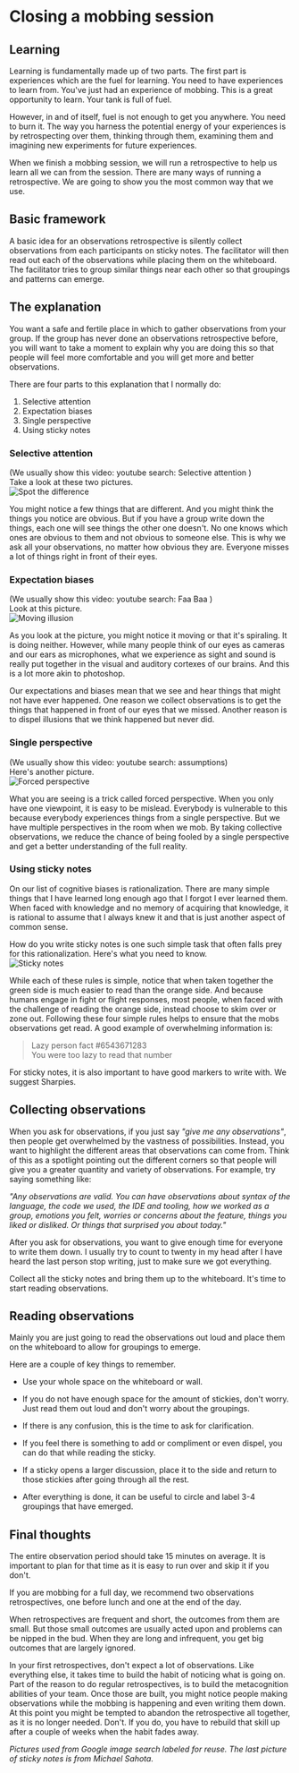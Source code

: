 # Closing a mobbing session

## Learning

Learning is fundamentally made up of two parts. The first part is experiences which are the fuel for learning. You need to have experiences to learn from. You've just had an experience of mobbing. This is a great opportunity to learn. Your tank is full of fuel.

However, in and of itself, fuel is not enough to get you anywhere. You need to burn it. The way you harness the potential energy of your experiences is by retrospecting over them, thinking through them, examining them and imagining new experiments for future experiences.

When we finish a mobbing session, we will run a retrospective to help us learn all we can from the session. There are many ways of running a retrospective. We are going to show you the most common way that we use.  

## Basic framework

A basic idea for an observations retrospective is silently collect observations from each participants on sticky notes. The facilitator will then read out each of the observations while placing them on the whiteboard. The facilitator tries to group similar things near each other so that groupings and patterns can emerge.

## The explanation

You want a safe and fertile place in which to gather observations from your group. If the group has never done an observations retrospective before, you will want to take a moment to explain why you are doing this so that people will feel more comfortable and you will get more and better observations.

There are four parts to this explanation that I normally do:

1. Selective attention
2. Expectation biases
3. Single perspective
4. Using sticky notes

### Selective attention

(We usually show this video: youtube search: Selective attention )  
Take a look at these two pictures.   
![Spot the difference](images/Spot_the_difference.png)

You might notice a few things that are different. And you might think the things you notice are obvious. But if you have a group write down the things, each one will see things the other one doesn't. No one knows which ones are obvious to them and not obvious to someone else. This is why we ask all your observations, no matter how obvious they are. Everyone misses a lot of things right in front of their eyes.

### Expectation biases

(We usually show this video: youtube search: Faa Baa )  
Look at this picture.   
![Moving illusion](images/Moving_illusion.png)

As you look at the picture, you might notice it moving or that it's spiraling. It is doing neither. However, while many people think of our eyes as cameras and our ears as microphones, what we experience as sight and sound is really put together in the visual and auditory cortexes of our brains. And this is a lot more akin to photoshop.

Our expectations and biases mean that we see and hear things that might not have ever happened. One reason we collect observations is to get the things that happened in front of our eyes that we missed. Another reason is to dispel illusions that we think happened but never did.

### Single perspective

(We usually show this video: youtube search: assumptions)  
Here's another picture.  
![Forced perspective](images/forced_perpective.jpg)

What you are seeing is a trick called forced perspective. When you only have one viewpoint, it is easy to be mislead. Everybody is vulnerable to this because everybody experiences things from a single perspective. But we have multiple perspectives in the room when we mob. By taking collective observations, we reduce the chance of being fooled by a single perspective and get a better understanding of the full reality.

### Using sticky notes

On our list of cognitive biases is rationalization. There are many simple things that I have learned long enough ago that I forgot I ever learned them. When faced with knowledge and no memory of acquiring that knowledge, it is rational to assume that I always knew it and that is just another aspect of common sense.

How do you write sticky notes is one such simple task that often falls prey for this rationalization. Here's what you need to know.   
![Sticky notes](images/4_rules_of_sticky_notes.png)

While each of these rules is simple, notice that when taken together the green side is much easier to read than the orange side. And because humans engage in fight or flight responses, most people, when faced with the challenge of reading the orange side, instead choose to skim over or zone out. Following these four simple rules helps to ensure that the mobs observations get read. A good example of overwhelming information is:

> Lazy person fact #6543671283  
You were too lazy to read that number

For sticky notes, it is also important to have good markers to write with. We suggest Sharpies.

## Collecting observations

When you ask for observations, if you just say *"give me any observations"*, then people get overwhelmed by the vastness of possibilities. Instead, you want to highlight the different areas that observations can come from. Think of this as a spotlight pointing out the different corners so that people will give you a greater quantity and variety of observations. For example, try saying something like:  

 *"Any observations are valid. You can have observations about syntax of the language, the code we used, the IDE and tooling, how we worked as a group, emotions you felt, worries or concerns about the feature, things you liked or disliked. Or things that surprised you about today."*

After you ask for observations, you want to give enough time for everyone to write them down. I usually try to count to twenty in my head after I have heard the last person stop writing, just to make sure we got everything.

Collect all the sticky notes and bring them up to the whiteboard. It's time to start reading observations.

## Reading observations

Mainly you are just going to read the observations out loud and place them on the whiteboard to allow for groupings to emerge.

Here are a couple of key things to remember.

  * Use your whole space on the whiteboard or wall.  

  * If you do not have enough space for the amount of stickies, don't worry. Just read them out loud and don't worry about the groupings.  

  * If there is any confusion, this is the time to ask for clarification.  

  * If you feel there is something to add or compliment or even dispel, you can do that while reading the sticky.  

  * If a sticky opens a larger discussion, place it to the side and return to those stickies after going through all the rest.  

  * After everything is done, it can be useful to circle and label 3-4 groupings that have emerged.  

## Final thoughts

The entire observation period should take 15 minutes on average. It is important to plan for that time as it is easy to run over and skip it if you don't.

If you are mobbing for a full day, we recommend two observations retrospectives, one before lunch and one at the end of the day.

When retrospectives are frequent and short, the outcomes from them are small. But those small outcomes are usually acted upon and problems can be nipped in the bud. When they are long and infrequent, you get big outcomes that are largely ignored.

In your first retrospectives, don't expect a lot of observations. Like everything else, it takes time to build the habit of noticing what is going on. Part of the reason to do regular retrospectives, is to build the metacognition abilities of your team. Once those are built, you might notice people making observations while the mobbing is happening and even writing them down. At this point you might be tempted to abandon the retrospective all together, as it is no longer needed. Don't. If you do, you have to rebuild that skill up after a couple of weeks when the habit fades away.

*Pictures used from Google image search labeled for reuse. The last picture of sticky notes is from Michael Sahota.*

